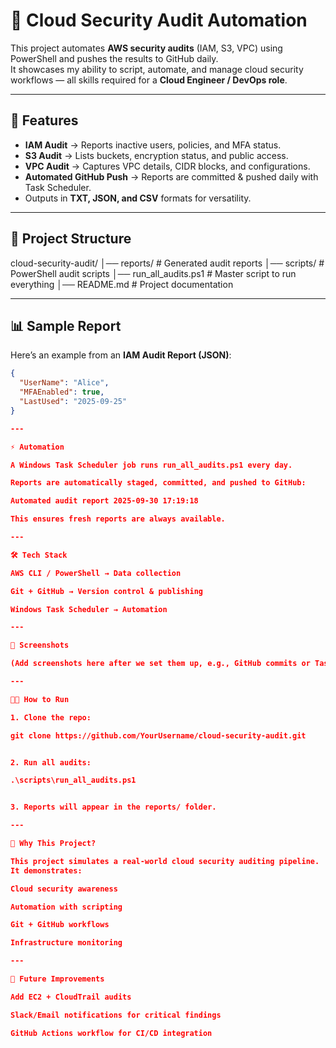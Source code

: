 # 🔐 Cloud Security Audit Automation

This project automates **AWS security audits** (IAM, S3, VPC) using PowerShell and pushes the results to GitHub daily.  
It showcases my ability to script, automate, and manage cloud security workflows — all skills required for a **Cloud Engineer / DevOps role**.

---

## 🚀 Features
- **IAM Audit** → Reports inactive users, policies, and MFA status.
- **S3 Audit** → Lists buckets, encryption status, and public access.
- **VPC Audit** → Captures VPC details, CIDR blocks, and configurations.
- **Automated GitHub Push** → Reports are committed & pushed daily with Task Scheduler.
- Outputs in **TXT, JSON, and CSV** formats for versatility.

---

## 📂 Project Structure

cloud-security-audit/
│── reports/ # Generated audit reports
│── scripts/ # PowerShell audit scripts
│── run_all_audits.ps1 # Master script to run everything
│── README.md # Project documentation

---

## 📊 Sample Report
Here’s an example from an **IAM Audit Report (JSON)**:

```json
{
  "UserName": "Alice",
  "MFAEnabled": true,
  "LastUsed": "2025-09-25"
}

---

⚡ Automation

A Windows Task Scheduler job runs run_all_audits.ps1 every day.

Reports are automatically staged, committed, and pushed to GitHub:

Automated audit report 2025-09-30 17:19:18

This ensures fresh reports are always available.

---

🛠️ Tech Stack

AWS CLI / PowerShell → Data collection

Git + GitHub → Version control & publishing

Windows Task Scheduler → Automation

---

📸 Screenshots

(Add screenshots here after we set them up, e.g., GitHub commits or Task Scheduler job setup.)

---

👨‍💻 How to Run

1. Clone the repo:

git clone https://github.com/YourUsername/cloud-security-audit.git


2. Run all audits:

.\scripts\run_all_audits.ps1


3. Reports will appear in the reports/ folder.

---

🎯 Why This Project?

This project simulates a real-world cloud security auditing pipeline.
It demonstrates:

Cloud security awareness

Automation with scripting

Git + GitHub workflows

Infrastructure monitoring

---

📅 Future Improvements

Add EC2 + CloudTrail audits

Slack/Email notifications for critical findings

GitHub Actions workflow for CI/CD integration



